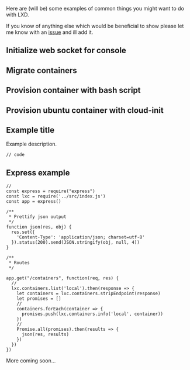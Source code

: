Here are (will be) some examples of common things you might want to do with LXD. 

If you know of anything else which would be beneficial to show please let me know with an [issue](https://github.com/lcherone/lxc-query/issues) and ill add it.

## Initialize web socket for console

## Migrate containers

## Provision container with bash script

## Provision ubuntu container with cloud-init

## Example title

Example description.

```
// code
```

## Express example

```
//
const express = require("express")
const lxc = require('../src/index.js')
const app = express()

/**
 * Prettify json output
 */
function json(res, obj) {
  res.set({
    'Content-Type': 'application/json; charset=utf-8'
  }).status(200).send(JSON.stringify(obj, null, 4))
}

/**
 * Routes
 */

app.get("/containers", function(req, res) {
  //
  lxc.containers.list('local').then(response => {
    let containers = lxc.containers.stripEndpoint(response)
    let promises = []
    //
    containers.forEach(container => {
      promises.push(lxc.containers.info('local', container))
    })
    //
    Promise.all(promises).then(results => {
      json(res, results)
    })
  })
})
```

More coming soon...